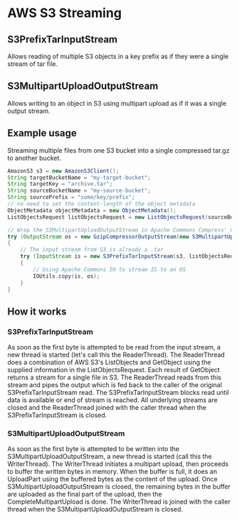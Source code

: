 # AWS S3 Streaming

## S3PrefixTarInputStream

Allows reading of multiple S3 objects in a key prefix as if they were a single stream of tar file.

## S3MultipartUploadOutputStream

Allows writing to an object in S3 using multipart upload as if it was a single output stream.

## Example usage

Streaming multiple files from one S3 bucket into a single compressed tar.gz to another bucket.

```java
AmazonS3 s3 = new AmazonS3Client();
String targetBucketName = "my-target-bucket";
String targetKey = "archive.tar";
String sourceBucketName = "my-source-bucket";
String sourcePrefix = "some/key/prefix";
// no need to set the content-length of the object metadata
ObjectMetadata objectMetadata = new ObjectMetadata();
ListObjectsRequest listObjectsRequest = new ListObjectsRequest(sourceBucketName, sourcePrefix, null, null, null);

// Wrap the S3MultipartUploadOutputStream in Apache Commons Compress' GzipCompressorOutputStream
try (OutputStream os = new GzipCompressorOutputStream(new S3MultipartUploadOutputStream(s3, targetBucketName, targetKey, objectMetadata)))
{
    // The input stream from S3 is already a .tar
    try (InputStream is = new S3PrefixTarInputStream(s3, listObjectsRequest))
    {
        // Using Apache Commons IO to stream IS to an OS
        IOUtils.copy(is, os);
    }
}
```

## How it works

### S3PrefixTarInputStream

As soon as the first byte is attempted to be read from the input stream, a new thread is started (let's call this the ReaderThread). The ReaderThread does a combination of AWS S3's ListObjects and GetObject using the supplied information in the ListObjectsRequest. Each result of GetObject returns a stream for a single file in S3. The ReaderThread reads from this stream and pipes the output which is fed back to the caller of the original S3PrefixTarInputStream read. The S3PrefixTarInputStream blocks read until data is available or end of stream is reached. All underlying streams are closed and the ReaderThread joined with the caller thread when the S3PrefixTarInputStream is closed.

### S3MultipartUploadOutputStream

As soon as the first byte is attempted to be written into the S3MultipartUploadOutputStream, a new thread is started (call this the WriterThread). The WriterThread initiates a multipart upload, then proceeds to buffer the written bytes in memory. When the buffer is full, it does an UploadPart using the buffered bytes as the content of the upload. Once S3MultipartUploadOutputStream is closed, the remaining bytes in the buffer are uploaded as the final part of the upload, then the CompleteMultipartUpload is done. The WriterThread is joined with the caller thread when the S3MultipartUploadOutputStream is closed.
